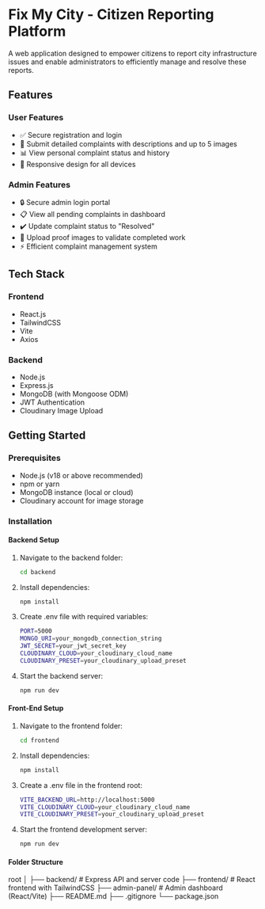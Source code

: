 # Fix My City - Citizen Reporting Platform

A web application designed to empower citizens to report city infrastructure issues and enable administrators to efficiently manage and resolve these reports.

## Features

### User Features
- ✅ Secure registration and login
- 📝 Submit detailed complaints with descriptions and up to 5 images
- 📊 View personal complaint status and history
- 📱 Responsive design for all devices

### Admin Features
- 🔒 Secure admin login portal
- 📋 View all pending complaints in dashboard
- ✔️ Update complaint status to "Resolved"
- 📸 Upload proof images to validate completed work
- ⚡ Efficient complaint management system

## Tech Stack

### Frontend
- React.js
- TailwindCSS
- Vite
- Axios

### Backend
- Node.js
- Express.js
- MongoDB (with Mongoose ODM)
- JWT Authentication
- Cloudinary Image Upload

## Getting Started

### Prerequisites
- Node.js (v18 or above recommended)
- npm or yarn
- MongoDB instance (local or cloud)
- Cloudinary account for image storage

### Installation

#### Backend Setup
1. Navigate to the backend folder:
   ```bash
   cd backend

2. Install dependencies:
   ```bash
   npm install

3. Create .env file with required variables:
   ```bash
   PORT=5000
   MONGO_URI=your_mongodb_connection_string
   JWT_SECRET=your_jwt_secret_key
   CLOUDINARY_CLOUD=your_cloudinary_cloud_name
   CLOUDINARY_PRESET=your_cloudinary_upload_preset

4. Start the backend server:
   ```bash
   npm run dev

#### Front-End Setup
1. Navigate to the frontend folder:
   ```bash
   cd frontend

2. Install dependencies:
   ```bash
   npm install

3. Create a .env file in the frontend root:
   ```bash
   VITE_BACKEND_URL=http://localhost:5000
   VITE_CLOUDINARY_CLOUD=your_cloudinary_cloud_name
   VITE_CLOUDINARY_PRESET=your_cloudinary_upload_preset


4. Start the frontend development server:
   ```bash
   npm run dev


#### Folder Structure
root
│
├── backend/          # Express API and server code
├── frontend/         # React frontend with TailwindCSS
├── admin-panel/      # Admin dashboard (React/Vite)
├── README.md
├── .gitignore
└── package.json
